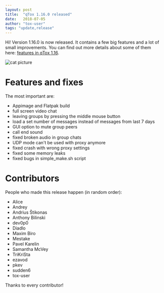 ```yaml
---
layout: post
title:  "qTox 1.16.0 released"
date:   2018-07-05
author: "tox-user"
tags: "update,release"
---
```


Hi! Version 1.16.0 is now released. It contains a few big features and a lot of small improvements. You can find out more details about some of them here: [features in qTox 1.16](https://qtox.github.io/blog/2018/06/28/qTox-1.16-features.html).

![cat picture](http://www.funnycatsite.com/pictures/i_have_had_enough3718.jpg)

# Features and fixes
The most important are:
- Appimage and Flatpak build
- full screen video chat
- leaving groups by pressing the middle mouse button
- load a set number of messages instead of messages from last 7 days
- GUI option to mute group peers
- call end sound
- fixed broken audio in group chats
- UDP mode can't be used with proxy anymore
- fixed crash with wrong proxy settings
- fixed some memory leaks
- fixed bugs in simple_make.sh script

# Contributors
People who made this release happen (in random order):
- Alice
- Andrey
- Andrius Štikonas
- Anthony Bilinski
- dev0p0
- Diadlo
- Maxim Biro
- Mestake
- Pavel Karelin
- Samantha McVey
- TriKriSta
- ezavod
- pkev
- sudden6
- tox-user

Thanks to every contributor!
